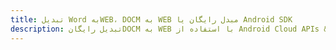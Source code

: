 ---title: تبدیل Word بهWEB، DOCM به WEB مبدل رایگان یا Android SDKdescription: تبدیل رایگانDOCM به WEB با استفاده از Android Cloud APIs & SDK. همچنین اسناد Microsoft Word و OpenOffice را در Cloud ایجاد، ویرایش و رندر کنید.---